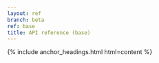 ```yaml
---
layout: ref
branch: beta
ref: base
title: API reference (base)
---
```

{% include anchor_headings.html html=content %}